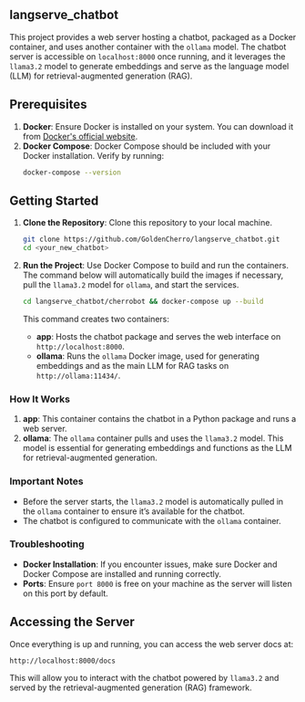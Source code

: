 
## langserve_chatbot

This project provides a web server hosting a chatbot, packaged as a Docker container, and uses another container with the `ollama` model. The chatbot server is accessible on `localhost:8000` once running, and it leverages the `llama3.2` model to generate embeddings and serve as the language model (LLM) for retrieval-augmented generation (RAG).

## Prerequisites

1. **Docker**: Ensure Docker is installed on your system. You can download it from [Docker's official website](https://docs.docker.com/get-docker/).
2. **Docker Compose**: Docker Compose should be included with your Docker installation. Verify by running:
   ```bash
   docker-compose --version
   ```
## Getting Started

1. **Clone the Repository**: Clone this repository to your local machine.
   ```bash
   git clone https://github.com/GoldenCherro/langserve_chatbot.git
   cd <your_new_chatbot>
   ```

2. **Run the Project**: Use Docker Compose to build and run the containers. The command below will automatically build the images if necessary, pull the `llama3.2` model for `ollama`, and start the services.
   ```bash
   cd langserve_chatbot/cherrobot && docker-compose up --build
   ```

   This command creates two containers:
   - **app**: Hosts the chatbot package and serves the web interface on `http://localhost:8000`.
   - **ollama**: Runs the `ollama` Docker image, used for generating embeddings and as the main LLM for RAG tasks on `http://ollama:11434/`.

### How It Works

1. **app**: This container contains the chatbot in a Python package and runs a web server.
2. **ollama**: The `ollama` container pulls and uses the `llama3.2` model. This model is essential for generating embeddings and functions as the LLM for retrieval-augmented generation.

### Important Notes

- Before the server starts, the `llama3.2` model is automatically pulled in the `ollama` container to ensure it’s available for the chatbot.
- The chatbot is configured to communicate with the `ollama` container.

### Troubleshooting

- **Docker Installation**: If you encounter issues, make sure Docker and Docker Compose are installed and running correctly.
- **Ports**: Ensure `port 8000` is free on your machine as the server will listen on this port by default.

## Accessing the Server

Once everything is up and running, you can access the web server docs at:
```
http://localhost:8000/docs
```

This will allow you to interact with the chatbot powered by `llama3.2` and served by the retrieval-augmented generation (RAG) framework.


